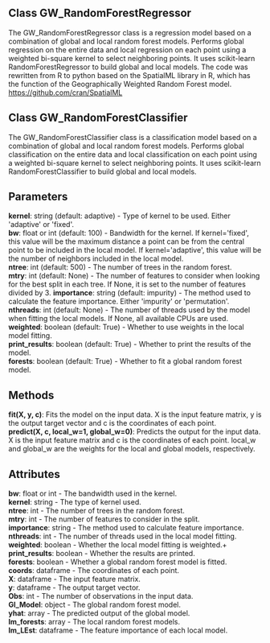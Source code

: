 ## Class GW_RandomForestRegressor
The GW_RandomForestRegressor class is a regression model based on a combination of global and local random forest models. Performs global regression on the entire data and local regression on each point using a weighted bi-square kernel to select neighboring points. It uses scikit-learn RandomForestRegressor to build global and local models. The code was rewritten from R to python based on the SpatialML library in R, which has the function of the Geographically Weighted Random Forest model. https://github.com/cran/SpatialML

## Class GW_RandomForestClassifier
The GW_RandomForestClassifier class is a classification model based on a combination of global and local random forest models. Performs global classification on the entire data and local classification on each point using a weighted bi-square kernel to select neighboring points. It uses scikit-learn RandomForestClassifier to build global and local models.


## Parameters
**kernel**: string (default: adaptive) - Type of kernel to be used. Either 'adaptive' or 'fixed'.<br />
**bw**: float or int (default: 100) - Bandwidth for the kernel. If kernel='fixed', this value will be the maximum distance a point can be from the central point to be included in the local model. If kernel='adaptive', this value will be the number of neighbors included in the local model.<br />
**ntree**: int (default: 500) - The number of trees in the random forest.<br />
**mtry**: int (default: None) - The number of features to consider when looking for the best split in each tree. If None, it is set to the number of features divided by 3.
**importance**: string (default: impurity) - The method used to calculate the feature importance. Either 'impurity' or 'permutation'.<br />
**nthreads**: int (default: None) - The number of threads used by the model when fitting the local models. If None, all available CPUs are used.<br />
**weighted**: boolean (default: True) - Whether to use weights in the local model fitting.<br />
**print_results**: boolean (default: True) - Whether to print the results of the model.<br />
**forests**: boolean (default: True) - Whether to fit a global random forest model.<br />
## Methods
**fit(X, y, c)**: Fits the model on the input data. X is the input feature matrix, y is the output target vector and c is the coordinates of each point.<br />
**predict(X, c, local_w=1, global_w=0)**: Predicts the output for the input data. X is the input feature matrix and c is the coordinates of each point. local_w and global_w are the weights for the local and global models, respectively.<br />
## Attributes
**bw**: float or int - The bandwidth used in the kernel.<br />
**kernel**: string - The type of kernel used.<br />
**ntree**: int - The number of trees in the random forest.<br />
**mtry**: int - The number of features to consider in the split.<br />
**importance**: string - The method used to calculate feature importance.<br />
**nthreads**: int - The number of threads used in the local model fitting.<br />
**weighted**: boolean - Whether the local model fitting is weighted.+<br />
**print_results**: boolean - Whether the results are printed.<br />
**forests**: boolean - Whether a global random forest model is fitted.<br />
**coords**: dataframe - The coordinates of each point.<br />
**X**: dataframe - The input feature matrix.<br />
**y**: dataframe - The output target vector.<br />
**Obs**: int - The number of observations in the input data.<br />
**Gl_Model**: object - The global random forest model.<br />
**yhat**: array - The predicted output of the global model.<br />
**lm_forests**: array - The local random forest models.<br />
**lm_LEst**: dataframe - The feature importance of each local model.<br />


